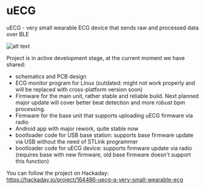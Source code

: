 # uECG
uECG - very small wearable ECG device that sends raw and processed data over BLE

![alt text](https://cdn.hackaday.io/files/1644867037369024/uECG_v22a2.png)

Project is in active development stage, at the current moment we have shared:
 * schematics and PCB design
 * ECG monitor program for Linux (outdated: might not work properly and will be replaced with cross-platform version soon)
 * Firmware for the main unit, rather stable and reliable build. Next planned major update will cover better beat detection and more robust bpm processing. 
 * Firmware for the base unit that supports uploading uECG firmware via radio
 * Android app with major rework, quite stable now
 * bootloader code for USB base station: supports base firmware update via USB without the need of STLink programmer
 * bootloader code for uECG device: supports firmware update via radio (requires base with new firmware, old base firmware doesn't support this function)

You can follow the project on Hackaday: https://hackaday.io/project/164486-uecg-a-very-small-wearable-ecg
